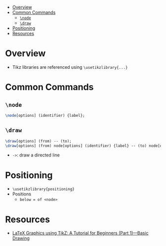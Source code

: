 - [Overview](#overview)
- [Common Commands](#common-commands)
  - [`\node`](#node)
  - [`\draw`](#draw)
- [Positioning](#positioning)
- [Resources](#resources)

# Overview

- Tikz libraries are referenced using `\usetikzlibrary{...}`

# Common Commands

## `\node`

```latex
\node[options] (identifier) {label};
```

## `\draw`

```latex
\draw[options] (from) -- (to);
\draw[options] (from) node[options] (identifier) {label} -- (to) node[options] (identifier) {label};
```

- `->`: draw a directed line

# Positioning

- `\usetikzlibrary{positioning}`
- Positions
  - `below = of <node>`

# Resources

- [LaTeX Graphics using TikZ: A Tutorial for Beginners (Part 1)—Basic Drawing](<https://www.overleaf.com/learn/latex/LaTeX_Graphics_using_TikZ:_A_Tutorial_for_Beginners_(Part_1)%E2%80%94Basic_Drawing>)

